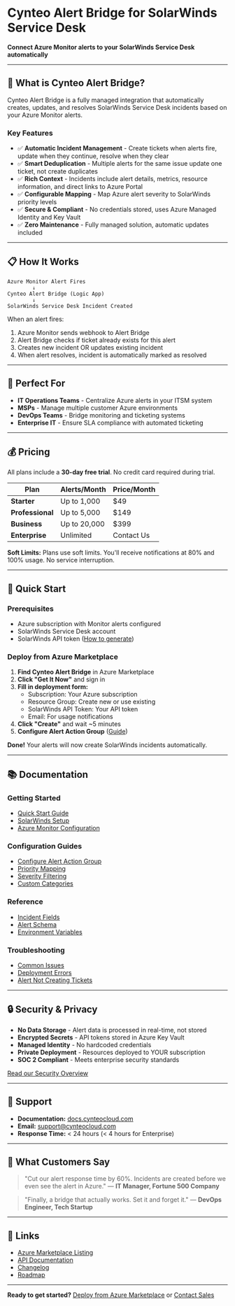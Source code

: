 # Cynteo Alert Bridge for SolarWinds Service Desk

**Connect Azure Monitor alerts to your SolarWinds Service Desk automatically**

---

## 🚀 What is Cynteo Alert Bridge?

Cynteo Alert Bridge is a fully managed integration that automatically creates, updates, and resolves SolarWinds Service Desk incidents based on your Azure Monitor alerts.

### Key Features

- ✅ **Automatic Incident Management** - Create tickets when alerts fire, update when they continue, resolve when they clear
- ✅ **Smart Deduplication** - Multiple alerts for the same issue update one ticket, not create duplicates
- ✅ **Rich Context** - Incidents include alert details, metrics, resource information, and direct links to Azure Portal
- ✅ **Configurable Mapping** - Map Azure alert severity to SolarWinds priority levels
- ✅ **Secure & Compliant** - No credentials stored, uses Azure Managed Identity and Key Vault
- ✅ **Zero Maintenance** - Fully managed solution, automatic updates included

---

## 📋 How It Works

```
Azure Monitor Alert Fires
        ↓
Cynteo Alert Bridge (Logic App)
        ↓
SolarWinds Service Desk Incident Created
```

When an alert fires:
1. Azure Monitor sends webhook to Alert Bridge
2. Alert Bridge checks if ticket already exists for this alert
3. Creates new incident OR updates existing incident
4. When alert resolves, incident is automatically marked as resolved

---

## 🎯 Perfect For

- **IT Operations Teams** - Centralize Azure alerts in your ITSM system
- **MSPs** - Manage multiple customer Azure environments
- **DevOps Teams** - Bridge monitoring and ticketing systems
- **Enterprise IT** - Ensure SLA compliance with automated ticketing

---

## 💰 Pricing

All plans include a **30-day free trial**. No credit card required during trial.

| Plan | Alerts/Month | Price/Month |
|------|-------------|-------------|
| **Starter** | Up to 1,000 | $49 |
| **Professional** | Up to 5,000 | $149 |
| **Business** | Up to 20,000 | $399 |
| **Enterprise** | Unlimited | Contact Us |

**Soft Limits:** Plans use soft limits. You'll receive notifications at 80% and 100% usage. No service interruption.

---

## 🚀 Quick Start

### Prerequisites

- Azure subscription with Monitor alerts configured
- SolarWinds Service Desk account
- SolarWinds API token ([How to generate](./guides/solarwinds-api-token))

### Deploy from Azure Marketplace

1. **Find Cynteo Alert Bridge** in Azure Marketplace
2. **Click "Get It Now"** and sign in
3. **Fill in deployment form:**
   - Subscription: Your Azure subscription
   - Resource Group: Create new or use existing
   - SolarWinds API Token: Your API token
   - Email: For usage notifications
4. **Click "Create"** and wait ~5 minutes
5. **Configure Alert Action Group** ([Guide](./guides/configure-alert-action-group))

**Done!** Your alerts will now create SolarWinds incidents automatically.

---

## 📚 Documentation

### Getting Started
- [Quick Start Guide](./getting-started/quickstart)
- [SolarWinds Setup](./getting-started/solarwinds-setup)
- [Azure Monitor Configuration](./getting-started/azure-monitor-setup)

### Configuration Guides
- [Configure Alert Action Group](./guides/configure-alert-action-group)
- [Priority Mapping](./guides/priority-mapping)
- [Severity Filtering](./guides/severity-filtering)
- [Custom Categories](./guides/custom-categories)

### Reference
- [Incident Fields](./reference/incident-fields)
- [Alert Schema](./reference/alert-schema)
- [Environment Variables](./reference/environment-variables)

### Troubleshooting
- [Common Issues](./troubleshooting/common-issues)
- [Deployment Errors](./troubleshooting/deployment-errors)
- [Alert Not Creating Tickets](./troubleshooting/alert-not-creating-tickets)

---

## 🔒 Security & Privacy

- **No Data Storage** - Alert data is processed in real-time, not stored
- **Encrypted Secrets** - API tokens stored in Azure Key Vault
- **Managed Identity** - No hardcoded credentials
- **Private Deployment** - Resources deployed to YOUR subscription
- **SOC 2 Compliant** - Meets enterprise security standards

[Read our Security Overview](./reference/security)

---

## 💬 Support

- **Documentation:** [docs.cynteocloud.com](https://docs.cynteocloud.com)
- **Email:** support@cynteocloud.com
- **Response Time:** < 24 hours (< 4 hours for Enterprise)

---

## 🎉 What Customers Say

> "Cut our alert response time by 60%. Incidents are created before we even see the alert in Azure."
> — **IT Manager, Fortune 500 Company**

> "Finally, a bridge that actually works. Set it and forget it."
> — **DevOps Engineer, Tech Startup**

---

## 🔗 Links

- [Azure Marketplace Listing](#)
- [API Documentation](./reference/api)
- [Changelog](./reference/changelog)
- [Roadmap](./reference/roadmap)

---

**Ready to get started?** [Deploy from Azure Marketplace](#) or [Contact Sales](mailto:sales@cynteocloud.com)

